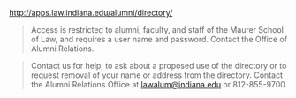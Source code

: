 
http://apps.law.indiana.edu/alumni/directory/

> Access is restricted to alumni, faculty, and staff of the Maurer School of Law, and requires a user name and password. Contact the Office of Alumni Relations.

> Contact us for help, to ask about a proposed use of the directory or to request removal of your name or address from the directory. Contact the Alumni Relations Office at lawalum@indiana.edu or 812-855-9700.

